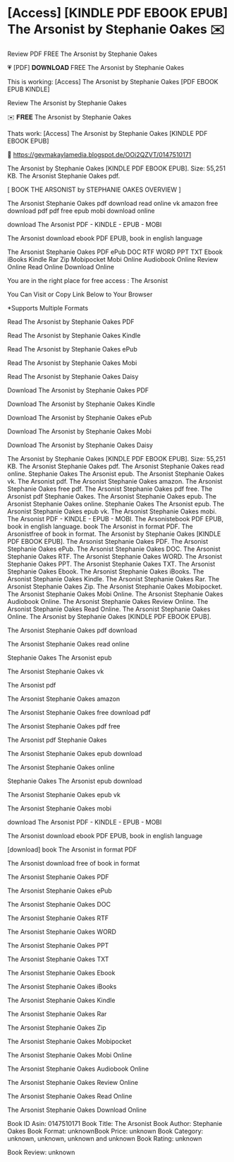# [Access] [KINDLE PDF EBOOK EPUB] The Arsonist by  Stephanie Oakes ✉️
Review PDF FREE The Arsonist by Stephanie Oakes

💗 [PDF] 𝐃𝐎𝐖𝐍𝐋𝐎𝐀𝐃 FREE The Arsonist by Stephanie Oakes

This is working: [Access] The Arsonist by Stephanie Oakes [PDF EBOOK EPUB KINDLE]


Review The Arsonist by Stephanie Oakes

✉️ 𝐅𝐑𝐄𝐄 The Arsonist by Stephanie Oakes

Thats work: [Access] The Arsonist by Stephanie Oakes [KINDLE PDF EBOOK EPUB]



🌟 https://gevmakaylamedia.blogspot.de/OOi2QZVT/0147510171



The Arsonist by Stephanie Oakes [KINDLE PDF EBOOK EPUB]. Size: 55,251 KB. The Arsonist Stephanie Oakes pdf.

[ BOOK THE ARSONIST by STEPHANIE OAKES OVERVIEW ]

The Arsonist Stephanie Oakes pdf download read online vk amazon free download pdf pdf free epub mobi download online

download The Arsonist PDF - KINDLE - EPUB - MOBI

The Arsonist download ebook PDF EPUB, book in english language

The Arsonist Stephanie Oakes PDF ePub DOC RTF WORD PPT TXT Ebook iBooks Kindle Rar Zip Mobipocket Mobi Online Audiobook Online Review Online Read Online Download Online

You are in the right place for free access : The Arsonist

You Can Visit or Copy Link Below to Your Browser

*Supports Multiple Formats

Read The Arsonist by Stephanie Oakes PDF

Read The Arsonist by Stephanie Oakes Kindle

Read The Arsonist by Stephanie Oakes ePub

Read The Arsonist by Stephanie Oakes Mobi

Read The Arsonist by Stephanie Oakes Daisy

Download The Arsonist by Stephanie Oakes PDF

Download The Arsonist by Stephanie Oakes Kindle

Download The Arsonist by Stephanie Oakes ePub

Download The Arsonist by Stephanie Oakes Mobi

Download The Arsonist by Stephanie Oakes Daisy

The Arsonist by Stephanie Oakes [KINDLE PDF EBOOK EPUB]. Size: 55,251 KB. The Arsonist Stephanie Oakes pdf. The Arsonist Stephanie Oakes read online. Stephanie Oakes The Arsonist epub. The Arsonist Stephanie Oakes vk. The Arsonist pdf. The Arsonist Stephanie Oakes amazon. The Arsonist Stephanie Oakes free pdf. The Arsonist Stephanie Oakes pdf free. The Arsonist pdf Stephanie Oakes. The Arsonist Stephanie Oakes epub. The Arsonist Stephanie Oakes online. Stephanie Oakes The Arsonist epub. The Arsonist Stephanie Oakes epub vk. The Arsonist Stephanie Oakes mobi. The Arsonist PDF - KINDLE - EPUB - MOBI. The Arsonistebook PDF EPUB, book in english language. book The Arsonist in format PDF. The Arsonistfree of book in format. The Arsonist by Stephanie Oakes [KINDLE PDF EBOOK EPUB]. The Arsonist Stephanie Oakes PDF. The Arsonist Stephanie Oakes ePub. The Arsonist Stephanie Oakes DOC. The Arsonist Stephanie Oakes RTF. The Arsonist Stephanie Oakes WORD. The Arsonist Stephanie Oakes PPT. The Arsonist Stephanie Oakes TXT. The Arsonist Stephanie Oakes Ebook. The Arsonist Stephanie Oakes iBooks. The Arsonist Stephanie Oakes Kindle. The Arsonist Stephanie Oakes Rar. The Arsonist Stephanie Oakes Zip. The Arsonist Stephanie Oakes Mobipocket. The Arsonist Stephanie Oakes Mobi Online. The Arsonist Stephanie Oakes Audiobook Online. The Arsonist Stephanie Oakes Review Online. The Arsonist Stephanie Oakes Read Online. The Arsonist Stephanie Oakes Online. The Arsonist by Stephanie Oakes [KINDLE PDF EBOOK EPUB].

The Arsonist Stephanie Oakes pdf download

The Arsonist Stephanie Oakes read online

Stephanie Oakes The Arsonist epub

The Arsonist Stephanie Oakes vk

The Arsonist pdf

The Arsonist Stephanie Oakes amazon

The Arsonist Stephanie Oakes free download pdf

The Arsonist Stephanie Oakes pdf free

The Arsonist pdf Stephanie Oakes

The Arsonist Stephanie Oakes epub download

The Arsonist Stephanie Oakes online

Stephanie Oakes The Arsonist epub download

The Arsonist Stephanie Oakes epub vk

The Arsonist Stephanie Oakes mobi

download The Arsonist PDF - KINDLE - EPUB - MOBI

The Arsonist download ebook PDF EPUB, book in english language

[download] book The Arsonist in format PDF

The Arsonist download free of book in format

The Arsonist Stephanie Oakes PDF

The Arsonist Stephanie Oakes ePub

The Arsonist Stephanie Oakes DOC

The Arsonist Stephanie Oakes RTF

The Arsonist Stephanie Oakes WORD

The Arsonist Stephanie Oakes PPT

The Arsonist Stephanie Oakes TXT

The Arsonist Stephanie Oakes Ebook

The Arsonist Stephanie Oakes iBooks

The Arsonist Stephanie Oakes Kindle

The Arsonist Stephanie Oakes Rar

The Arsonist Stephanie Oakes Zip

The Arsonist Stephanie Oakes Mobipocket

The Arsonist Stephanie Oakes Mobi Online

The Arsonist Stephanie Oakes Audiobook Online

The Arsonist Stephanie Oakes Review Online

The Arsonist Stephanie Oakes Read Online

The Arsonist Stephanie Oakes Download Online

Book ID Asin: 0147510171
Book Title: The Arsonist
Book Author: Stephanie Oakes
Book Format: unknownBook Price: unknown
Book Category: unknown, unknown, unknown and unknown
Book Rating: unknown

Book Review: unknown
